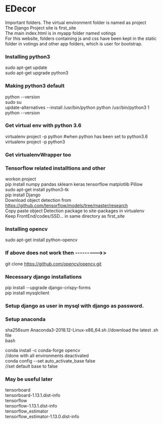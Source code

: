 # EDecor
Important folders.
The virtual environment folder is named as project<br>
The Django Project site is first_site<br>
The main index.html is in myapp folder named votings <br>
For this website, folders containing js and css have been kept in the static folder in votings and other app folders, which is user for bootstrap.

### Installing python3 <br>
sudo apt-get update <br>
sudo apt-get upgrade python3 <br>

### Making python3 default  <br>
python --version <br>
sudo su <br>
update-alternatives --install /usr/bin/python python /usr/bin/python3 1 <br>
python --version <br>

### Get virtual env with python 3.6 <br>
virtualenv project -p python #when python has been set to python3.6 <br>
virtualenv project -p python3 <br>

### Get virtualenvWrapper too <br>

### Tensorflow related installtions and other <br>
workon project  <br>
pip install numpy pandas sklearn keras tensorflow matplotlib Pillow  <br>
sudo apt-get install python3-tk  <br>
pip install Django <br>
Download object detection from https://github.com/tensorflow/models/tree/master/research<br>
Copy paste object Detection package to site-packages in virtualenv <br>
Keep FrontEnd/codes/SSD... in same directory as first_site  <br>

### Installing opencv
sudo apt-get install python-opencv <br>
### If above does not work then --------->>
git clone https://github.com/opencv/opencv.git

### Necessary django installations <br>
pip install --upgrade django-crispy-forms <br>
pip install mysqlclient <br>

### Setup django as user in mysql with django as password. 

### Setup anaconda
sha256sum Anaconda3-2018.12-Linux-x86_64.sh //download the latest .sh file <br>
bash <output of previous command> <br>

conda install -c conda-forge opencv <br>//done with all environments deactivated<br>
conda config --set auto_activate_base false<br> //set default base to false<br>

### May be useful later
tensorboard<br>
tensorboard-1.13.1.dist-info<br>
tensorflow<br>
tensorflow-1.13.1.dist-info<br>
tensorflow_estimator<br>
tensorflow_estimator-1.13.0.dist-info<br>
